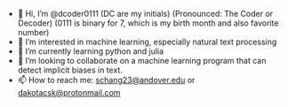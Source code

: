 - 👋 Hi, I’m @dcoder0111 (DC are my initials) (Pronounced: The Coder or Decoder) (0111 is binary for 7, which is my birth month and also favorite number)
- 👀 I’m interested in machine learning, especially natural text processing
- 🌱 I’m currently learning python and julia
- 💞️ I’m looking to collaborate on a machine learning program that can detect implicit biases in text.
- 📫 How to reach me: schang23@andover.edu or dakotacsk@protonmail.com

<!---
dcoder0111/dcoder0111 is a ✨ special ✨ repository because its `README.md` (this file) appears on your GitHub profile.
You can click the Preview link to take a look at your changes.
--->
